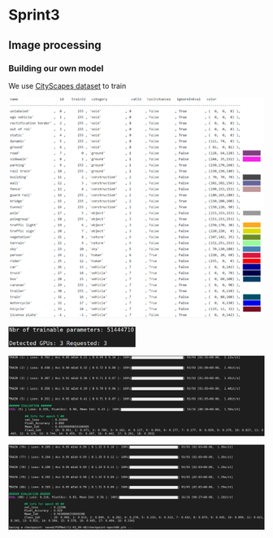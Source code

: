 # Sprint3
## Image processing
### Building our own model
We use [CityScapes dataset](https://www.cityscapes-dataset.com/downloads/) to train

<p align="left">
  <img src="picture/label.PNG" width=1000/>
</p>


<p align="left">
  <img src="picture/gpus.PNG" width=250/>
</p>

<p align="left">
  <img src="picture/train_5.PNG" width=800/>
</p>

<p align="left">
  <img src="picture/train_80.PNG" width=800/>
</p>

